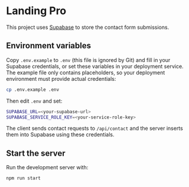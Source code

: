 # Landing Pro

This project uses [Supabase](https://supabase.com) to store the contact form submissions.

## Environment variables

Copy `.env.example` to `.env` (this file is ignored by Git) and fill in your Supabase credentials, or set these variables in your deployment service. The example file only contains placeholders, so your deployment environment must provide actual credentials:


```bash
cp .env.example .env
```

Then edit `.env` and set:

```bash
SUPABASE_URL=<your-supabase-url>
SUPABASE_SERVICE_ROLE_KEY=<your-service-role-key>
```

The client sends contact requests to `/api/contact` and the server inserts them into Supabase using these credentials.

## Start the server

Run the development server with:

```bash
npm run start
```
